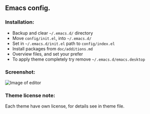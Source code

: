 ## Emacs config.

### Installation:
* Backup and clear ```~/.emacs.d/``` directory
* Move ```config/init.el```, into ```~/.emacs.d/```
* Set in ```~/.emacs.d/init.el``` path to ```config/index.el```
* Install packages from ```doc/additions.md```
* Overview files, and set your prefer
* To apply theme completely try remove ```~/.emacs.d/emacs.desktop```

### Screenshot:
![Image of editor](https://raw.githubusercontent.com/sashmlv/neonemacs/master/img/screenshot.png)

### Theme license note:
Each theme have own license, for details see in theme file.
